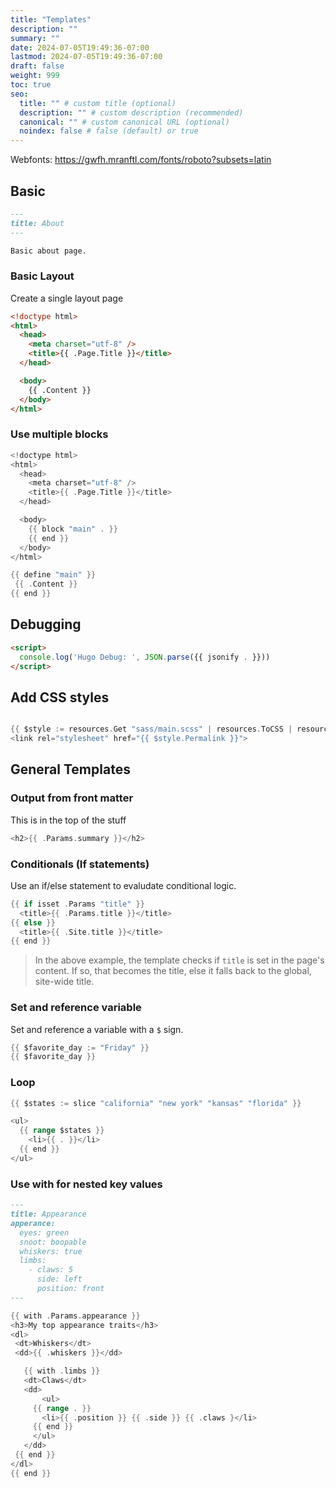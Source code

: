 ```yaml
---
title: "Templates"
description: ""
summary: ""
date: 2024-07-05T19:49:36-07:00
lastmod: 2024-07-05T19:49:36-07:00
draft: false
weight: 999
toc: true
seo:
  title: "" # custom title (optional)
  description: "" # custom description (recommended)
  canonical: "" # custom canonical URL (optional)
  noindex: false # false (default) or true
---
```


Webfonts: https://gwfh.mranftl.com/fonts/roboto?subsets=latin

## Basic

```md { title="/content/about.md" }
---
title: About
---

Basic about page.
```

### Basic Layout

Create a single layout page

```html {title="/layouts/_default/list.html"}
<!doctype html>
<html>
  <head>
    <meta charset="utf-8" />
    <title>{{ .Page.Title }}</title>
  </head>

  <body>
    {{ .Content }}
  </body>
</html>
```

### Use multiple blocks

```go {title="/layouts/_default/baseof.html"}
<!doctype html>
<html>
  <head>
    <meta charset="utf-8" />
    <title>{{ .Page.Title }}</title>
  </head>

  <body>
    {{ block "main" . }}
    {{ end }}
  </body>
</html>
```

```go {title="/layouts/_default/list.html"}
{{ define "main" }}
 {{ .Content }}
{{ end }}
```

## Debugging

```html
<script>
  console.log('Hugo Debug: ', JSON.parse({{ jsonify . }}))
</script>
```

## Add CSS styles

```css

```

```go { title="/layouts/_default/baseof.html" }
{{ $style := resources.Get "sass/main.scss" | resources.ToCSS | resources.Minify }}
<link rel="stylesheet" href="{{ $style.Permalink }}">
```

## General Templates

### Output from front matter

This is in the top of the stuff

```go { title="/layouts/_default/baseof.html" }
<h2>{{ .Params.summary }}</h2>
```

### Conditionals (If statements)

Use an if/else statement to evaludate conditional logic.

```go { title="/layouts/_default/baseof.html" }
{{ if isset .Params "title" }}
  <title>{{ .Params.title }}</title>
{{ else }}
  <title>{{ .Site.title }}</title>
{{ end }}
```

> In the above example, the template checks if `title` is set in the page's content. If so, that becomes the title, else it falls back to the global, site-wide title.

### Set and reference variable

Set and reference a variable with a `$` sign.

```go
{{ $favorite_day := "Friday" }}
{{ $favorite_day }}
```

### Loop

```go
{{ $states := slice "california" "new york" "kansas" "florida" }}

<ul>
  {{ range $states }}
    <li>{{ . }}</li>
  {{ end }}
</ul>
```

### Use with for nested key values

```md
---
title: Appearance
apperance:
  eyes: green
  snoot: boopable
  whiskers: true
  limbs:
    - claws: 5
      side: left
      position: front
---
```

```go
{{ with .Params.appearance }}
<h3>My top appearance traits</h3>
<dl>
 <dt>Whiskers</dt>
 <dd>{{ .whiskers }}</dd>

   {{ with .limbs }}
   <dt>Claws</dt>
   <dd>
       <ul>
     {{ range . }}
       <li>{{ .position }} {{ .side }} {{ .claws }</li>
     {{ end }}
     </ul>
   </dd>
 {{ end }}
</dl>
{{ end }}
```
